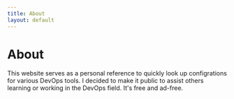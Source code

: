 ```yaml
---
title: About
layout: default
---
```


# About

This website serves as a personal reference to quickly look up configrations for various DevOps tools. I decided to make it public to assist others learning or working in the DevOps field. It's free and ad-free.
